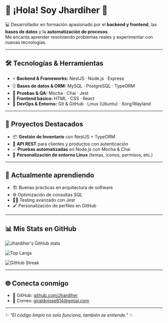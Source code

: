 # 👋 ¡Hola! Soy Jhardiher 🚀

💻 Desarrollador en formación apasionado por el **backend y frontend**, las **bases de datos** y la **automatización de procesos**.  
Me encanta aprender resolviendo problemas reales y experimentar con nuevas tecnologías.  

---

## 🛠️ Tecnologías & Herramientas
- ⚡ **Backend & Frameworks:** NestJS · Node.js · Express  
- 🗄️ **Bases de datos & ORM:** MySQL · PostgreSQL · TypeORM  
- 🧪 **Pruebas & QA:** Mocha · Chai · Jest  
- 🎨 **Frontend básico:** HTML · CSS · React  
- 🐧 **DevOps & Entorno:** Git & GitHub · Linux (Ubuntu) · Xorg/Wayland  

---

## 📂 Proyectos Destacados
- 📦 **Gestión de Inventario** con NestJS + TypeORM  
- 🔐 **API REST** para clientes y productos con autenticación  
- ✅ **Pruebas automatizadas** en Node.js con Mocha & Chai  
- 🎨 **Personalización de entorno Linux** (temas, iconos, permisos, etc.)  

---

## 🌱 Actualmente aprendiendo
- 🏗️ Buenas prácticas en arquitectura de software  
- ⚙️ Optimización de consultas SQL  
- 🧑‍🔬 Testing avanzado con Jest  
- 🖌️ Personalización de perfiles en GitHub  

---

## 📊 Mis Stats en GitHub

![Jhardiher's GitHub stats](https://<TU-VERCEL-DOMAIN>/api?username=Jhardiher&show_icons=true&theme=tokyonight&count_private=true&include_all_commits=true&hide_border=true)

![Top Langs](https://<TU-VERCEL-DOMAIN>/api/top-langs/?username=Jhardiher&layout=compact&theme=tokyonight&count_private=true&hide_border=true)

![GitHub Streak](https://streak-stats.demolab.com?user=Jhardiher&theme=tokyonight&hide_border=true)





---

## 🌐 Conecta conmigo
- 🐙 GitHub: [github.com/Jhardiher](https://github.com/Jhardiher)  
- 📩 Correo: giraldojose814@gmial.com

---

✨ *“El código limpio no solo funciona, también se entiende.”* ✨
